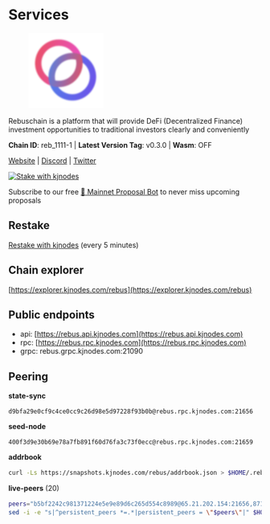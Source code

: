 # Services

<figure><img src="https://raw.githubusercontent.com/kj89/cosmos-images/main/logos/rebus.png" width="150" alt=""><figcaption></figcaption></figure>

Rebuschain is a platform that will provide DeFi (Decentralized Finance)  investment opportunities to traditional investors clearly and conveniently

**Chain ID**: reb_1111-1 | **Latest Version Tag**: v0.3.0 | **Wasm**: OFF

[Website](https://www.rebuschain.com) | [Discord](https://discord.gg/rebuschain) | [Twitter](https://twitter.com/RebusChain)

[![Stake with kjnodes](https://i.ibb.co/cr44Q8j/button-stake-with-kjnodes.png)](https://restake.app/rebus/rebusvaloper1vndzy8y55ylgpmmsc34uy8rm6kqlml6ffs9lrv)

Subscribe to our free [🤖 Mainnet Proposal Bot](https://t.me/kjnodes_proposal_bot) to never miss upcoming proposals

## Restake

[Restake with kjnodes](https://restake.app/rebus/rebusvaloper1vndzy8y55ylgpmmsc34uy8rm6kqlml6ffs9lrv) (every 5 minutes)
## Chain explorer
[https://explorer.kjnodes.com/rebus](https://explorer.kjnodes.com/rebus)

## Public endpoints

* api: [https://rebus.api.kjnodes.com](https://rebus.api.kjnodes.com)
* rpc: [https://rebus.rpc.kjnodes.com](https://rebus.rpc.kjnodes.com)
* grpc: rebus.grpc.kjnodes.com:21090

## Peering

**state-sync**

```text
d9bfa29e0cf9c4ce0cc9c26d98e5d97228f93b0b@rebus.rpc.kjnodes.com:21656
```

**seed-node**

```text
400f3d9e30b69e78a7fb891f60d76fa3c73f0ecc@rebus.rpc.kjnodes.com:21659
```

**addrbook**
```bash
curl -Ls https://snapshots.kjnodes.com/rebus/addrbook.json > $HOME/.rebusd/config/addrbook.json
```

**live-peers** (20)
```bash
peers="b5bf2242c981371224e5e9e89d6c265d554c8989@65.21.202.154:21656,87102b5dd22c1d17f97197c078f23726ae3c6214@91.157.60.253:26656,cd71aa366822800a2aa7051fae69127f78b3f203@188.165.225.226:26656,faf349e185255c4aa2786da4f8ac70ea13849db0@169.155.45.128:26656,afdd27b58e851dcbb8c98c0e3191a0d8bfbcd3ae@65.108.41.252:26656,a3d975c913570ad217d9a3de01a8616ad5ce20f8@142.132.128.137:26656,15582b92e58c81fad0220954a118097e2a3b2951@65.109.106.172:29656,05483a7ec0160b17de1ad8e7793c7502e70e5525@146.59.85.223:17256,ebc4d27be0c87f537b44250c2e22ad349dc59fb6@158.69.116.134:26656,641b33b0e909630868133820605edf2b4ba4969a@65.109.49.109:26656,b570827e4397512e077028ea7121d3e19eb25bab@85.10.200.221:26656,56bb6c5da47624a89e316ddfdd732ef78d96d79c@142.93.36.204:26656,bb2a7dc81b9bd0e017409a2bbb71b12bb899e743@178.63.22.117:26656,6712c72792a0753a4e8d9fae298f50b92892194c@23.175.49.98:10656,d9bfa29e0cf9c4ce0cc9c26d98e5d97228f93b0b@65.109.88.38:21656,f546370843f92e2415524a7b18f9cd528e2fd706@65.109.55.186:26656,4e3e545e85000045ef44905ab683a5db6f87cdbe@88.198.32.17:37656,34e3178b6e0f25451fd690c15fc199d5a9bdfb9b@15.204.197.11:26656,f4ad005ee8ec25508c498294e9e83d81b188ea49@185.248.24.16:21656,5f29f14fe3dd7e1d86caa4d344e67ee81c32255f@65.109.37.228:26656"
sed -i -e "s|^persistent_peers *=.*|persistent_peers = \"$peers\"|" $HOME/.rebusd/config/config.toml
```
